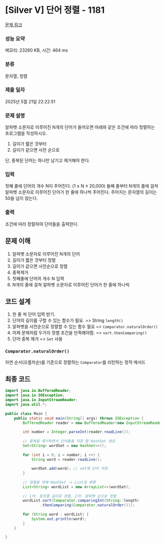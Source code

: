 # [Silver V] 단어 정렬 - 1181 

[문제 링크](https://www.acmicpc.net/problem/1181) 

### 성능 요약

메모리: 23260 KB, 시간: 464 ms

### 분류

문자열, 정렬

### 제출 일자

2025년 5월 21일 22:22:51

### 문제 설명

<p>알파벳 소문자로 이루어진 N개의 단어가 들어오면 아래와 같은 조건에 따라 정렬하는 프로그램을 작성하시오.</p>

<ol>
	<li>길이가 짧은 것부터</li>
	<li>길이가 같으면 사전 순으로</li>
</ol>

<p>단, 중복된 단어는 하나만 남기고 제거해야 한다.</p>

### 입력 

 <p>첫째 줄에 단어의 개수 N이 주어진다. (1 ≤ N ≤ 20,000) 둘째 줄부터 N개의 줄에 걸쳐 알파벳 소문자로 이루어진 단어가 한 줄에 하나씩 주어진다. 주어지는 문자열의 길이는 50을 넘지 않는다.</p>

### 출력 

 <p>조건에 따라 정렬하여 단어들을 출력한다.</p>

## 문제 이해
1. 알파벳 소문자로 이루어진 N개의 단어
2. 길이가 짧은 것부터 정렬
3. 길이가 같으면 사전순으로 정렬
4. 중복제거
5. 첫째줄에 단어의 개수 N 입력
6. N개의 줄에 걸쳐 알파벳 소문자로 이루어진 단어가 한 줄에 하나씩

## 코드 설계
1.  한 줄 씩 단어 입력 받기.
2. 단어의 길이를 구할 수 있는 함수가 필요. => String `length()`
3. 알파벳을 사전순으로 정렬할 수 있는 함수 필요 => `Comparator.naturalOrder()`
4. 어제 문제처럼 두가지 정렬 조건을 만족해야함. => `sort.thenComparing()`
5. 단어 중복 제거 => `Set` 사용

### `Comparator.naturalOrder()`
자연 순서(오름차순)를 기준으로 정렬하는 `Comparator`를 리턴하는 정적 메서드

## 최종 코드

```java
import java.io.BufferedReader;  
import java.io.IOException;  
import java.io.InputStreamReader;  
import java.util.*;  
  
public class Main {  
    public static void main(String[] args) throws IOException {  
        BufferedReader reader = new BufferedReader(new InputStreamReader(System.in));  
  
        int number = Integer.parseInt(reader.readLine());  
  
        // 중복을 제거하면서 단어들을 저장 할 HashSet 생성  
        Set<String> wordSet = new HashSet<>();  
  
        for (int i = 0; i < number; i ++) {  
            String word = reader.readLine();  
  
            wordSet.add(word); // set에 단어 저장  
        }  
  
        // 정렬을 위해 HashSet -> List로 변환  
        List<String> wordList = new ArrayList<>(wordSet);  
  
        // 1차: 문자열 길이로 정렬, 2치: 알파벳 순으로 정렬  
        wordList.sort(Comparator.comparingInt(String::length)  
                .thenComparing(Comparator.naturalOrder()));  
  
        for (String word : wordList) {  
            System.out.println(word);  
        }  
    }  
  
}
```
